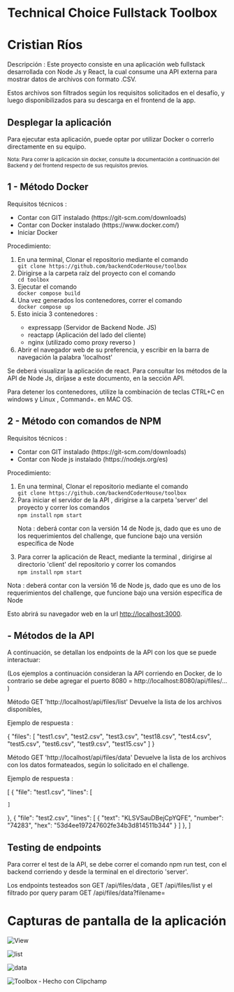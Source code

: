 # Technical Choice Fullstack Toolbox 
# Cristian Ríos 

<p>Descripción : Este proyecto consiste en una aplicación web fullstack desarrollada con Node Js y React, la cual consume una API externa para mostrar datos de archivos con formato .CSV.</p>

<p>Estos archivos son filtrados según los requisitos solicitados en el desafío,  y luego disponibilizados para su descarga en el frontend de la app.</p>


## Desplegar la aplicación

<p>Para ejecutar esta aplicación, puede optar por utilizar Docker o correrlo directamente en su equipo.</p>

<small>Nota: Para correr la aplicación sin docker, consulte la documentación a continuación del Backend y del frontend respecto de sus requisitos previos. </small>

<h2>1 - Método Docker</h2>

<p>Requisitos técnicos :</p>

<ul>
<li>Contar con GIT instalado (https://git-scm.com/downloads)</li>
<li>Contar con Docker instalado  (https://www.docker.com/)</li>
<li>Iniciar Docker</li>
</ul>

<p>Procedimiento:</p>

<ol>
<li>En una terminal, Clonar el repositorio mediante el comando </li>
<code>git clone https://github.com/backendCoderHouse/toolbox</code>
<li>Dirigirse a la carpeta raíz del proyecto con el comando </li>
<code>cd toolbox</code>
<li>Ejecutar el comando </li>
<code>docker compose build</code>
<li>Una vez generados los contenedores, correr el comando </li>
<code>docker compose up</code>
<li>Esto inicia 3 contenedores :</li>
   <ul>
   <li>expressapp (Servidor de Backend Node. JS)</li>
   <li>reactapp   (Aplicación del lado del cliente)</li>
   <li>nginx (utilizado como proxy reverso )</li>
   </ul>
<li>Abrir el navegador web de su preferencia, y escribir en la barra de navegación la palabra 'localhost'</li>
</ol>

<p>Se deberá visualizar la aplicación de react. Para consultar los métodos de la API de Node Js, diríjase a este documento, en la sección API.</p>

<p>Para detener los contenedores, utilize la combinación de teclas CTRL+C en windows y Linux , Command+. en MAC OS.  </p>

<h2>2 - Método con comandos de NPM</h2>

<p>Requisitos técnicos :</p>

<ul>
<li>Contar con GIT instalado (https://git-scm.com/downloads)</li>
<li>Contar con Node js instalado  (https://nodejs.org/es)</li>
</ul>

<p>Procedimiento:</p>

<ol>
<li>En una terminal, Clonar el repositorio mediante el comando </li>
<code>git clone https://github.com/backendCoderHouse/toolbox</code>
<li>Para iniciar el servidor de la API , dirigirse a la carpeta 'server' del proyecto y correr los comandos  </li>
<code>npm install</code>
<code>npm start</code>
<p>Nota : deberá contar con la versión 14 de Node js, dado que es uno de los requerimientos del challenge, que funcione bajo una versión específica de Node</p>
<li>Para correr la aplicación de React, mediante la terminal , dirigirse al directorio 'client' del repositorio y correr los comandos  </li>
<code>npm install</code>
<code>npm start</code>
</ol>
<p>Nota : deberá contar con la versión 16 de Node js, dado que es uno de los requerimientos del challenge, que funcione bajo una versión específica de Node</p>
<p>Esto abrirá su navegador web en la url  <a href="http://localhost:3000">http://localhost:3000</a>.</p>

<h2>- Métodos de la API</h2>

<p>A continuación, se detallan los endpoints de la API con los que se puede interactuar:</p>



(Los ejemplos a continuación consideran la API corriendo en Docker, de lo contrario se debe agregar el puerto 8080 = http://localhost:8080/api/files/... )

Método GET 'http://localhost/api/files/list' Devuelve la lista de los archivos disponibles,

Ejemplo de respuesta : 

{
  "files": [
    "test1.csv",
    "test2.csv",
    "test3.csv",
    "test18.csv",
    "test4.csv",
    "test5.csv",
    "test6.csv",
    "test9.csv",
    "test15.csv"
  ]
}

Método GET 'http://localhost/api/files/data' Devuelve la lista de los archivos con los datos formateados, según lo solicitado en el challenge.

Ejemplo de respuesta : 

[
  {
    "file": "test1.csv",
    "lines": [
      
    ]
  },
  {
    "file": "test2.csv",
    "lines": [
      {
        "text": "KLSVSauDBejCpYQFE",
        "number": "74283",
        "hex": "53d4ee197247602fe34b3d814511b344"
      }
    ]
  },
]


## Testing de endpoints 

Para correr el test de la API, se debe correr el comando npm run test, con el backend corriendo y desde la terminal en el directorio 'server'.

Los endpoints testeados son  GET /api/files/data ,  GET /api/files/list y el filtrado por query param  GET /api/files/data?filename=   

# Capturas de pantalla de la aplicación

![View](https://user-images.githubusercontent.com/70445507/235569137-d9b0be4b-a3f3-40b1-afff-1296ffc857f4.png)

![list](https://user-images.githubusercontent.com/70445507/235569207-5e299bfb-fa64-4ded-96fb-d42a12237cbf.png)

![data](https://user-images.githubusercontent.com/70445507/235569234-8ec2f854-db6b-42a0-befd-3739ce03d259.png)

![Toolbox ‐ Hecho con Clipchamp](https://user-images.githubusercontent.com/70445507/235571127-5f586106-4d85-469d-8312-61a524dc10e2.gif)




